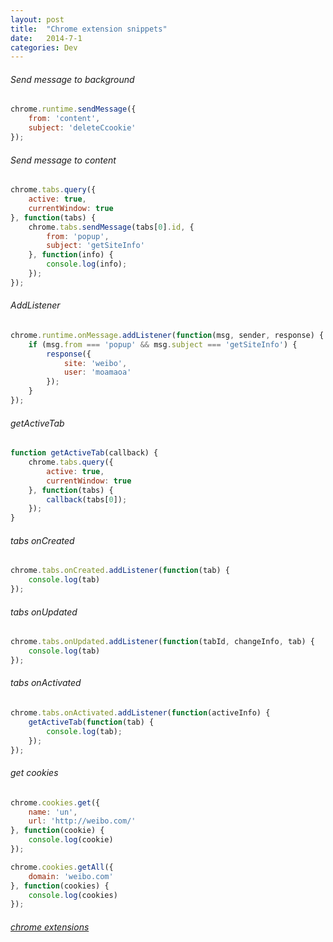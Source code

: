 ```yaml
---
layout: post
title:  "Chrome extension snippets"
date:   2014-7-1
categories: Dev
---
```


###### Send message to background

```js
chrome.runtime.sendMessage({
    from: 'content',
    subject: 'deleteCcookie'
});
```

###### Send message to content

```js
chrome.tabs.query({
    active: true,
    currentWindow: true
}, function(tabs) {
    chrome.tabs.sendMessage(tabs[0].id, {
        from: 'popup',
        subject: 'getSiteInfo'
    }, function(info) {
        console.log(info);
    });
});
```

###### AddListener

```js
chrome.runtime.onMessage.addListener(function(msg, sender, response) {
    if (msg.from === 'popup' && msg.subject === 'getSiteInfo') {
        response({
            site: 'weibo',
            user: 'moamaoa'
        });
    }
});
```

###### getActiveTab

```js
function getActiveTab(callback) {
    chrome.tabs.query({
        active: true,
        currentWindow: true
    }, function(tabs) {
        callback(tabs[0]);
    });
}
```

###### tabs onCreated

```js
chrome.tabs.onCreated.addListener(function(tab) {
    console.log(tab)
});
```

###### tabs onUpdated

```js
chrome.tabs.onUpdated.addListener(function(tabId, changeInfo, tab) {
    console.log(tab)
});
```

###### tabs onActivated

```js
chrome.tabs.onActivated.addListener(function(activeInfo) {
    getActiveTab(function(tab) {
        console.log(tab);
    });
});
```

###### get cookies

```js
chrome.cookies.get({
    name: 'un',
    url: 'http://weibo.com/'
}, function(cookie) {
    console.log(cookie)
});
```

```js
chrome.cookies.getAll({
    domain: 'weibo.com'
}, function(cookies) {
    console.log(cookies)
});
```

###### [chrome extensions](https://developer.chrome.com/extensions)
